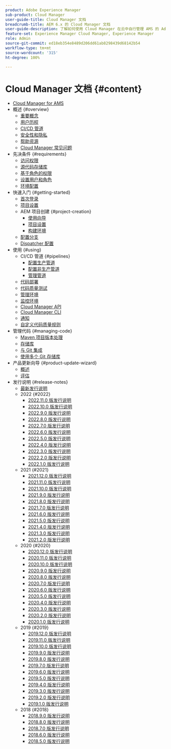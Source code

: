 ```yaml
---
product: Adobe Experience Manager
sub-product: Cloud Manager
user-guide-title: Cloud Manager 文档
breadcrumb-title: AEM 6.x 的 Cloud Manager 文档
user-guide-description: 了解如何使用 Cloud Manager 在云中自行管理 AMS 的 Adobe Experience Manager。
feature-set: Experience Manager Cloud Manager, Experience Manager
role: Admin
source-git-commit: ed18eb354e8489d206dd61ab8298439d68142b54
workflow-type: tm+mt
source-wordcount: '315'
ht-degree: 100%

---
```



# Cloud Manager 文档 {#content}

+ [Cloud Manager for AMS](introduction.md)
+ 概述 {#overview}
   + [重要概念](overview/key-concepts.md)
   + [用户历程](overview/user-journey.md)
   + [CI/CD 管道](overview/ci-cd-pipelines.md)
   + [安全性和隐私](overview/security-and-privacy.md)
   + [帮助资源](overview/help-resources.md)
   + [Cloud Manager 常见问题](overview/faqs.md)
+ 先决条件 {#requirements}
   + [访问权限](requirements/access-rights.md)
   + [源代码存储库](requirements/source-code-repository.md)
   + [基于角色的权限](requirements/role-based-permissions.md)
   + [设置用户和角色](requirements/users-and-roles.md)
   + [环境配置](requirements/environment-provisioning.md)
+ 快速入门 {#getting-started}
   + [首次登录](getting-started/first-time-login.md)
   + [项目设置](getting-started/program-setup.md)
   + AEM 项目创建 {#project-creation}
      + [使用向导](getting-started/using-the-wizard.md)
      + [项目设置](getting-started/project-setup.md)
      + [构建环境](getting-started/build-environment.md)
   + [配置分支](getting-started/configuring-branches.md)
   + [Dispatcher 配置](getting-started/dispatcher-configurations.md)
+ 使用 {#using}
   + CI/CD 管道 {#pipelines}
      + [配置生产管道](using/production-pipelines.md)
      + [配置非生产管道](using/non-production-pipelines.md)
      + [管理管道](using/managing-pipelines.md)
   + [代码部署](using/code-deployment.md)
   + [代码质量测试](using/code-quality-testing.md)
   + [管理环境](using/managing-environments.md)
   + [监控环境](using/monitoring-environments.md)
   + [Cloud Manager API](https://developer.adobe.com/experience-cloud/cloud-manager/reference/api/)
   + [Cloud Manager CLI](https://github.com/adobe/aio-cli-plugin-cloudmanager/blob/main/README.md)
   + [通知](using/notifications.md)
   + [自定义代码质量规则](using/custom-code-quality-rules.md)
+ 管理代码 {#managing-code}
   + [Maven 项目版本处理](managing-code/maven-project-version.md)
   + [存储库](managing-code/repositories.md)
   + [与 Git 集成](managing-code/git-integration.md)
   + [使用多个 Git 存储库](managing-code/multiple-git-repos.md)
+ 产品更新向导 {#product-update-wizard}
   + [概述](product-update-wizard/overview.md)
   + [评估](product-update-wizard/evaluation.md)
+ 发行说明 {#release-notes}
   + [最新发行说明](release-notes/current.md)
   + 2022 {#2022}
      + [2022.11.0 版发行说明](release-notes/2022/2022-11-0.md)
      + [2022.10.0 版发行说明](release-notes/2022/2022-10-0.md)
      + [2022.9.0 版发行说明](release-notes/2022/2022-9-0.md)
      + [2022.8.0 版发行说明](release-notes/2022/2022-8-0.md)
      + [2022.7.0 版发行说明](release-notes/2022/2022-7-0.md)
      + [2022.6.0 版发行说明](release-notes/2022/2022-6-0.md)
      + [2022.5.0 版发行说明](release-notes/2022/2022-5-0.md)
      + [2022.4.0 版发行说明](release-notes/2022/2022-4-0.md)
      + [2022.3.0 版发行说明](release-notes/2022/2022-3-0.md)
      + [2022.2.0 版发行说明](release-notes/2022/2022-2-0.md)
      + [2022.1.0 版发行说明](release-notes/2022/2022-1-0.md)
   + 2021 {#2021}
      + [2021.12.0 版发行说明](release-notes/2021/2021-12-0.md)
      + [2021.11.0 版发行说明](release-notes/2021/2021-11-0.md)
      + [2021.10.0 版发行说明](release-notes/2021/2021-10-0.md)
      + [2021.9.0 版发行说明](release-notes/2021/2021-9-0.md)
      + [2021.8.0 版发行说明](release-notes/2021/2021-8-0.md)
      + [2021.7.0 版发行说明](release-notes/2021/2021-7-0.md)
      + [2021.6.0 版发行说明](release-notes/2021/2021-6-0.md)
      + [2021.5.0 版发行说明](release-notes/2021/2021-5-0.md)
      + [2021.4.0 版发行说明](release-notes/2021/2021-4-0.md)
      + [2021.3.0 版发行说明](release-notes/2021/2021-3-0.md)
      + [2021.2.0 版发行说明](release-notes/2021/2021-2-0.md)
   + 2020 {#2020}
      + [2020.12.0 版发行说明](release-notes/2020/2020-12-0.md)
      + [2020.11.0 版发行说明](release-notes/2020/2020-11-0.md)
      + [2020.10.0 版发行说明](release-notes/2020/2020-10-0.md)
      + [2020.9.0 版发行说明](release-notes/2020/2020-9-0.md)
      + [2020.8.0 版发行说明](release-notes/2020/2020-8-0.md)
      + [2020.7.0 版发行说明](release-notes/2020/2020-7-0.md)
      + [2020.6.0 版发行说明](release-notes/2020/2020-6-0.md)
      + [2020.5.0 版发行说明](release-notes/2020/2020-5-0.md)
      + [2020.4.0 版发行说明](release-notes/2020/2020-4-0.md)
      + [2020.3.0 版发行说明](release-notes/2020/2020-3-0.md)
      + [2020.2.0 版发行说明](release-notes/2020/2020-2-0.md)
      + [2020.1.0 版发行说明](release-notes/2020/2020-1-0.md)
   + 2019 {#2019}
      + [2019.12.0 版发行说明](release-notes/2019/2019-12-0.md)
      + [2019.11.0 版发行说明](release-notes/2019/2019-11-0.md)
      + [2019.10.0 版发行说明](release-notes/2019/2019-10-0.md)
      + [2019.9.0 版发行说明](release-notes/2019/2019-9-0.md)
      + [2019.8.0 版发行说明](release-notes/2019/2019-8-0.md)
      + [2019.7.0 版发行说明](release-notes/2019/2019-7-0.md)
      + [2019.6.0 版发行说明](release-notes/2019/2019-6-0.md)
      + [2019.5.0 版发行说明](release-notes/2019/2019-5-0.md)
      + [2019.4.0 版发行说明](release-notes/2019/2019-4-0.md)
      + [2019.3.0 版发行说明](release-notes/2019/2019-3-0.md)
      + [2019.2.0 版发行说明](release-notes/2019/2019-2-0.md)
      + [2019.1.0 版发行说明](release-notes/2019/2019-1-0.md)
   + 2018 {#2018}
      + [2018.9.0 版发行说明](release-notes/2018/2018-9-0.md)
      + [2018.8.0 版发行说明](release-notes/2018/2018-8-0.md)
      + [2018.7.0 版发行说明](release-notes/2018/2018-7-0.md)
      + [2018.6.0 版发行说明](release-notes/2018/2018-6-0.md)
      + [2018.5.0 版发行说明](release-notes/2018/2018-5-0.md)
